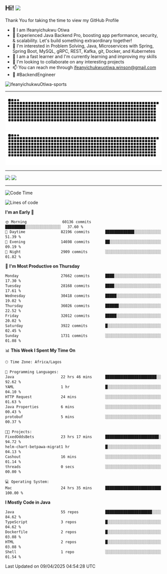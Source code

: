 <!-- BLOG-POST-LIST:START --><!-- BLOG-POST-LIST:END -->

## Hi! <img src="https://media.giphy.com/media/hvRJCLFzcasrR4ia7z/giphy.gif" width="4%"> 

Thank You for taking the time to view my GitHub Profile

- 👋 I am Ifeanyichukwu Otiwa
- 🚀 Experienced Java Backend Pro, boosting app performance, security, & scalability. Let's build something extraordinary together!
- 👀 I'm interested in Problem Solving, Java, Microservices with Spring, Spring Boot, MySQL, gRPC, REST, Kafka, git, Docker, and Kubernetes
- 🌱 I am a fast learner and I'm currently learning and improving my skills
- 💞️ I'm looking to collaborate on any interesting projects
- 📫 You can reach me through ifeanyichukwuotiwa.winson@gmail.com
- 🚀 #BackendEngineer

<p align="left" marginTop="10px"> <img src="https://komarev.com/ghpvc/?username=ifeanyichukwuOtiwa-sports&label=Profile%20views&color=0e75b6&style=for-the-badge" alt="ifeanyichukwuOtiwa-sports" /> </p>

***

<!--🐍📈SNAKEGRAPH / 🌐WEBSITE: https://github.com/Platane/snk -->
![github contribution grid snake animation](https://raw.githubusercontent.com/ifeanyichukwuOtiwa-sports/ifeanyichukwuOtiwa-sports/output/github-contribution-grid-snake-dark.svg#gh-dark-mode-only)![github contribution grid snake animation](https://raw.githubusercontent.com/ifeanyichukwuOtiwa-sports/ifeanyichukwuOtiwa-sports/output/github-contribution-grid-snake.svg#gh-light-mode-only)

***

<p float="left">
  <img float="left" src="https://github-readme-stats.vercel.app/api?username=ifeanyichukwuOtiwa-sports&count_private=true&include_all_commits=true&theme=react&show_icons=true" />
  <img float="right" src="https://github-readme-stats.vercel.app/api/top-langs/?username=ifeanyichukwuOtiwa-sports&layout=compact&show_icons=true&theme=react" /> 
</p>

***



<!--START_SECTION:waka-->
![Code Time](http://img.shields.io/badge/Code%20Time-3%2C608%20hrs%2041%20mins-blue)

![Lines of code](https://img.shields.io/badge/From%20Hello%20World%20I%27ve%20Written-45.1%20million%20lines%20of%20code-blue)

**I'm an Early 🐤** 

```text
🌞 Morning                60136 commits       █████████░░░░░░░░░░░░░░░░   37.60 % 
🌆 Daytime                82196 commits       █████████████░░░░░░░░░░░░   51.39 % 
🌃 Evening                14698 commits       ██░░░░░░░░░░░░░░░░░░░░░░░   09.19 % 
🌙 Night                  2909 commits        ░░░░░░░░░░░░░░░░░░░░░░░░░   01.82 % 
```
📅 **I'm Most Productive on Thursday** 

```text
Monday                   27662 commits       ████░░░░░░░░░░░░░░░░░░░░░   17.30 % 
Tuesday                  28168 commits       ████░░░░░░░░░░░░░░░░░░░░░   17.61 % 
Wednesday                30418 commits       █████░░░░░░░░░░░░░░░░░░░░   19.02 % 
Thursday                 36026 commits       ██████░░░░░░░░░░░░░░░░░░░   22.52 % 
Friday                   32012 commits       █████░░░░░░░░░░░░░░░░░░░░   20.02 % 
Saturday                 3922 commits        █░░░░░░░░░░░░░░░░░░░░░░░░   02.45 % 
Sunday                   1731 commits        ░░░░░░░░░░░░░░░░░░░░░░░░░   01.08 % 
```


📊 **This Week I Spent My Time On** 

```text
🕑︎ Time Zone: Africa/Lagos

💬 Programming Languages: 
Java                     22 hrs 46 mins      ███████████████████████░░   92.62 % 
YAML                     1 hr                █░░░░░░░░░░░░░░░░░░░░░░░░   04.10 % 
HTTP Request             24 mins             ░░░░░░░░░░░░░░░░░░░░░░░░░   01.63 % 
Java Properties          6 mins              ░░░░░░░░░░░░░░░░░░░░░░░░░   00.43 % 
protobuf                 5 mins              ░░░░░░░░░░░░░░░░░░░░░░░░░   00.37 % 

🐱‍💻 Projects: 
FixedOddsBets            23 hrs 17 mins      ████████████████████████░   94.72 % 
helm-chart-betpawa-migrat1 hr                █░░░░░░░░░░░░░░░░░░░░░░░░   04.13 % 
Cashout                  16 mins             ░░░░░░░░░░░░░░░░░░░░░░░░░   01.14 % 
threads                  0 secs              ░░░░░░░░░░░░░░░░░░░░░░░░░   00.00 % 

💻 Operating System: 
Mac                      24 hrs 35 mins      █████████████████████████   100.00 % 
```

**I Mostly Code in Java** 

```text
Java                     55 repos            █████████████████████░░░░   84.62 % 
TypeScript               3 repos             █░░░░░░░░░░░░░░░░░░░░░░░░   04.62 % 
Dockerfile               2 repos             █░░░░░░░░░░░░░░░░░░░░░░░░   03.08 % 
HTML                     2 repos             █░░░░░░░░░░░░░░░░░░░░░░░░   03.08 % 
Shell                    1 repo              ░░░░░░░░░░░░░░░░░░░░░░░░░   01.54 % 
```




 Last Updated on 09/04/2025 04:54:28 UTC
<!--END_SECTION:waka-->

<!--
<p align="center">
![trophy](https://github-profile-trophy.vercel.app/?username=ifeanyichukwuOtiwa-sports&theme=onedark) (https://github.com/ryo-ma/github-profile-trophy)
</p>
-->

<!---
ifeanyi-otiwa/ifeanyi-otiwa is a ✨ special ✨ repository because its `README.md` (this file) appears on your GitHub profile.
You can click the Preview link to take a look at your changes.
--->
